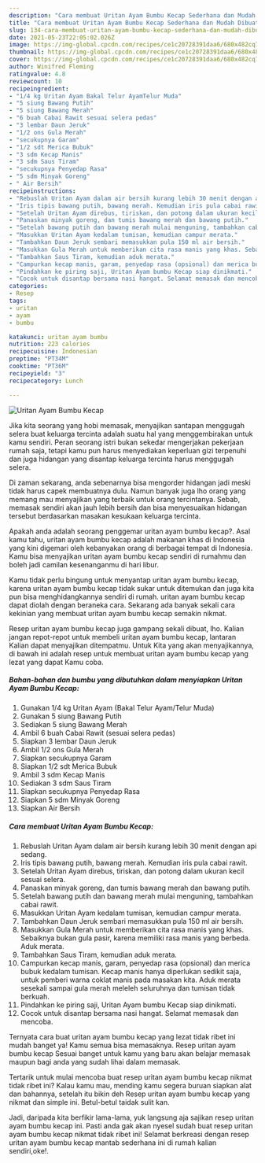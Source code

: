 ```yaml
---
description: "Cara membuat Uritan Ayam Bumbu Kecap Sederhana dan Mudah Dibuat"
title: "Cara membuat Uritan Ayam Bumbu Kecap Sederhana dan Mudah Dibuat"
slug: 134-cara-membuat-uritan-ayam-bumbu-kecap-sederhana-dan-mudah-dibuat
date: 2021-05-23T22:05:02.026Z
image: https://img-global.cpcdn.com/recipes/ce1c20728391daa6/680x482cq70/uritan-ayam-bumbu-kecap-foto-resep-utama.jpg
thumbnail: https://img-global.cpcdn.com/recipes/ce1c20728391daa6/680x482cq70/uritan-ayam-bumbu-kecap-foto-resep-utama.jpg
cover: https://img-global.cpcdn.com/recipes/ce1c20728391daa6/680x482cq70/uritan-ayam-bumbu-kecap-foto-resep-utama.jpg
author: Winifred Fleming
ratingvalue: 4.8
reviewcount: 10
recipeingredient:
- "1/4 kg Uritan Ayam Bakal Telur AyamTelur Muda"
- "5 siung Bawang Putih"
- "5 siung Bawang Merah"
- "6 buah Cabai Rawit sesuai selera pedas"
- "3 lembar Daun Jeruk"
- "1/2 ons Gula Merah"
- "secukupnya Garam"
- "1/2 sdt Merica Bubuk"
- "3 sdm Kecap Manis"
- "3 sdm Saus Tiram"
- "secukupnya Penyedap Rasa"
- "5 sdm Minyak Goreng"
- " Air Bersih"
recipeinstructions:
- "Rebuslah Uritan Ayam dalam air bersih kurang lebih 30 menit dengan api sedang."
- "Iris tipis bawang putih, bawang merah. Kemudian iris pula cabai rawit."
- "Setelah Uritan Ayam direbus, tiriskan, dan potong dalam ukuran kecil sesuai selera."
- "Panaskan minyak goreng, dan tumis bawang merah dan bawang putih."
- "Setelah bawang putih dan bawang merah mulai menguning, tambahkan cabai rawit."
- "Masukkan Uritan Ayam kedalam tumisan, kemudian campur merata."
- "Tambahkan Daun Jeruk sembari memasukkan pula 150 ml air bersih."
- "Masukkan Gula Merah untuk memberikan cita rasa manis yang khas. Sebaiknya bukan gula pasir, karena memiliki rasa manis yang berbeda. Aduk merata."
- "Tambahkan Saus Tiram, kemudian aduk merata."
- "Campurkan kecap manis, garam, penyedap rasa (opsional) dan merica bubuk kedalam tumisan. Kecap manis hanya diperlukan sedikit saja, untuk pemberi warna coklat manis pada masakan kita. Aduk merata sesekali sampai gula merah meleleh seluruhnya dan tumisan tidak berkuah."
- "Pindahkan ke piring saji, Uritan Ayam bumbu Kecap siap dinikmati."
- "Cocok untuk disantap bersama nasi hangat. Selamat memasak dan mencoba."
categories:
- Resep
tags:
- uritan
- ayam
- bumbu

katakunci: uritan ayam bumbu 
nutrition: 223 calories
recipecuisine: Indonesian
preptime: "PT34M"
cooktime: "PT36M"
recipeyield: "3"
recipecategory: Lunch

---
```



![Uritan Ayam Bumbu Kecap](https://img-global.cpcdn.com/recipes/ce1c20728391daa6/680x482cq70/uritan-ayam-bumbu-kecap-foto-resep-utama.jpg)

Jika kita seorang yang hobi memasak, menyajikan santapan menggugah selera buat keluarga tercinta adalah suatu hal yang menggembirakan untuk kamu sendiri. Peran seorang istri bukan sekedar mengerjakan pekerjaan rumah saja, tetapi kamu pun harus menyediakan keperluan gizi terpenuhi dan juga hidangan yang disantap keluarga tercinta harus menggugah selera.

Di zaman  sekarang, anda sebenarnya bisa mengorder hidangan jadi meski tidak harus capek membuatnya dulu. Namun banyak juga lho orang yang memang mau menyajikan yang terbaik untuk orang tercintanya. Sebab, memasak sendiri akan jauh lebih bersih dan bisa menyesuaikan hidangan tersebut berdasarkan masakan kesukaan keluarga tercinta. 



Apakah anda adalah seorang penggemar uritan ayam bumbu kecap?. Asal kamu tahu, uritan ayam bumbu kecap adalah makanan khas di Indonesia yang kini digemari oleh kebanyakan orang di berbagai tempat di Indonesia. Kamu bisa menyajikan uritan ayam bumbu kecap sendiri di rumahmu dan boleh jadi camilan kesenanganmu di hari libur.

Kamu tidak perlu bingung untuk menyantap uritan ayam bumbu kecap, karena uritan ayam bumbu kecap tidak sukar untuk ditemukan dan juga kita pun bisa menghidangkannya sendiri di rumah. uritan ayam bumbu kecap dapat diolah dengan beraneka cara. Sekarang ada banyak sekali cara kekinian yang membuat uritan ayam bumbu kecap semakin nikmat.

Resep uritan ayam bumbu kecap juga gampang sekali dibuat, lho. Kalian jangan repot-repot untuk membeli uritan ayam bumbu kecap, lantaran Kalian dapat menyajikan ditempatmu. Untuk Kita yang akan menyajikannya, di bawah ini adalah resep untuk membuat uritan ayam bumbu kecap yang lezat yang dapat Kamu coba.

<!--inarticleads1-->

##### Bahan-bahan dan bumbu yang dibutuhkan dalam menyiapkan Uritan Ayam Bumbu Kecap:

1. Gunakan 1/4 kg Uritan Ayam (Bakal Telur Ayam/Telur Muda)
1. Gunakan 5 siung Bawang Putih
1. Sediakan 5 siung Bawang Merah
1. Ambil 6 buah Cabai Rawit (sesuai selera pedas)
1. Siapkan 3 lembar Daun Jeruk
1. Ambil 1/2 ons Gula Merah
1. Siapkan secukupnya Garam
1. Siapkan 1/2 sdt Merica Bubuk
1. Ambil 3 sdm Kecap Manis
1. Sediakan 3 sdm Saus Tiram
1. Siapkan secukupnya Penyedap Rasa
1. Siapkan 5 sdm Minyak Goreng
1. Siapkan  Air Bersih




<!--inarticleads2-->

##### Cara membuat Uritan Ayam Bumbu Kecap:

1. Rebuslah Uritan Ayam dalam air bersih kurang lebih 30 menit dengan api sedang.
1. Iris tipis bawang putih, bawang merah. Kemudian iris pula cabai rawit.
1. Setelah Uritan Ayam direbus, tiriskan, dan potong dalam ukuran kecil sesuai selera.
1. Panaskan minyak goreng, dan tumis bawang merah dan bawang putih.
1. Setelah bawang putih dan bawang merah mulai menguning, tambahkan cabai rawit.
1. Masukkan Uritan Ayam kedalam tumisan, kemudian campur merata.
1. Tambahkan Daun Jeruk sembari memasukkan pula 150 ml air bersih.
1. Masukkan Gula Merah untuk memberikan cita rasa manis yang khas. Sebaiknya bukan gula pasir, karena memiliki rasa manis yang berbeda. Aduk merata.
1. Tambahkan Saus Tiram, kemudian aduk merata.
1. Campurkan kecap manis, garam, penyedap rasa (opsional) dan merica bubuk kedalam tumisan. Kecap manis hanya diperlukan sedikit saja, untuk pemberi warna coklat manis pada masakan kita. Aduk merata sesekali sampai gula merah meleleh seluruhnya dan tumisan tidak berkuah.
1. Pindahkan ke piring saji, Uritan Ayam bumbu Kecap siap dinikmati.
1. Cocok untuk disantap bersama nasi hangat. Selamat memasak dan mencoba.




Ternyata cara buat uritan ayam bumbu kecap yang lezat tidak ribet ini mudah banget ya! Kamu semua bisa memasaknya. Resep uritan ayam bumbu kecap Sesuai banget untuk kamu yang baru akan belajar memasak maupun bagi anda yang sudah lihai dalam memasak.

Tertarik untuk mulai mencoba buat resep uritan ayam bumbu kecap nikmat tidak ribet ini? Kalau kamu mau, mending kamu segera buruan siapkan alat dan bahannya, setelah itu bikin deh Resep uritan ayam bumbu kecap yang nikmat dan simple ini. Betul-betul taidak sulit kan. 

Jadi, daripada kita berfikir lama-lama, yuk langsung aja sajikan resep uritan ayam bumbu kecap ini. Pasti anda gak akan nyesel sudah buat resep uritan ayam bumbu kecap nikmat tidak ribet ini! Selamat berkreasi dengan resep uritan ayam bumbu kecap mantab sederhana ini di rumah kalian sendiri,oke!.

